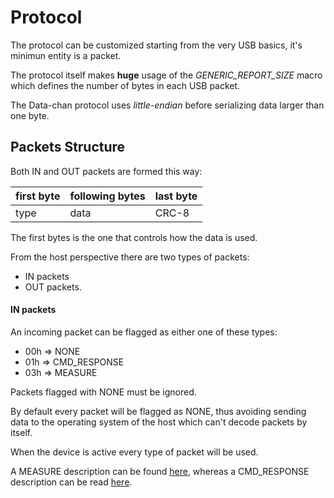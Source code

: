 # Protocol

The protocol can be customized starting from the very USB basics, it's minimun entity is a packet.

The protocol itself makes **huge** usage of the *GENERIC_REPORT_SIZE* macro which defines the number of bytes in each USB packet.

The Data-chan protocol uses *little-endian* before serializing data larger than one byte.


## Packets Structure

Both IN and OUT packets are formed this way:

| first byte | following bytes | last byte|
| --- | --- | --- |
| type | data | CRC-8 |

The first bytes is the one that controls how the data is used.

From the host perspective there are two types of packets:

* IN packets
* OUT packets.


#### IN packets

An incoming packet can be flagged as either one of these types:

* 00h => NONE
* 01h => CMD_RESPONSE
* 03h => MEASURE

	
Packets flagged with NONE must be ignored.

By default every packet will be flagged as NONE, thus avoiding sending data to the operating system of the host which can't decode packets by itself.

When the device is active every type of packet will be used.

A MEASURE description can be found [here](IN_packets/Measure.md), whereas a CMD_RESPONSE description can be read [here]().